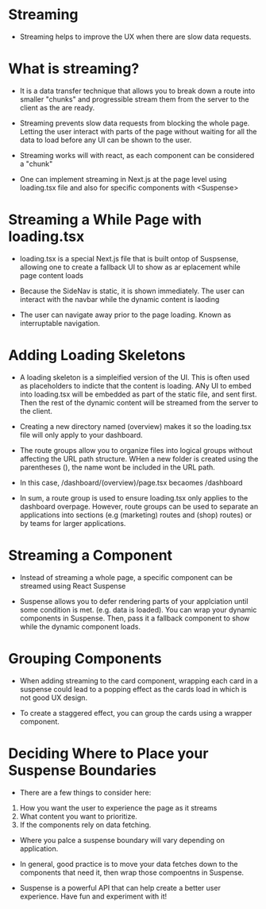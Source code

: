 # Streaming
- Streaming helps to improve the UX when there are slow data requests.

# What is streaming?

- It is a data transfer technique that allows you to break down a route into smaller "chunks" and progressible stream them from the server to the client as the are ready.

- Streaming prevents slow data requests from blocking the whole page. Letting the user interact with parts of the page without waiting for all the data to load before any UI can be shown to the user.

- Streaming works will with react, as each component can be considered a "chunk"

- One can implement streaming in Next.js at the page level using loading.tsx file and also for specific components with \<Suspense>

# Streaming a While Page with loading.tsx

- loading.tsx is a special Next.js file that is built ontop of Suspsense, allowing one to create a fallback UI to show as ar eplacement while page content loads

- Because the SideNav is static, it is shown immediately. The user can interact with the navbar while the dynamic content is laoding

- The user can navigate away prior to the page loading. Known as interruptable navigation.

# Adding Loading Skeletons

- A loading skeleton is a simpleified version of the UI. This is often used as placeholders to indicte that the content is loading. ANy UI to embed into loading.tsx will be embedded as part of the static file, and sent first. Then the rest of the dynamic content will be streamed from the server to the client.

- Creating a new directory named (overview) makes it so the loading.tsx file will only apply to your dashboard.

- The route groups allow you to organize files into logical groups without affecting the URL path structure. WHen a new folder is created using the parentheses (), the name wont be included in the URL path. 

- In this case, /dashboard/(overview)/page.tsx becaomes /dashboard

- In sum, a route group is used to ensure loading.tsx only applies to the dashboard overpage. However, route groups can be used to separate an applications into sections (e.g (marketing) routes and (shop) routes) or by teams for larger applications.

# Streaming a Component

- Instead of streaming a whole page, a specific component can be streamed using React Suspense

- Suspense allows you to defer rendering parts of your applciation until some condition is met. (e.g. data is loaded). You can wrap your dynamic components in Suspense. Then, pass it a fallback component to show while the dynamic component loads.

# Grouping Components

- When adding streaming to the card component, wrapping each card in a suspense could lead to a popping effect as the cards load in which is not good UX design.

- To create a staggered effect, you can group the cards using a wrapper component.

# Deciding Where to Place your Suspense Boundaries

- There are a few things to consider here:
1. How you want the user to experience the page as it streams
2. What content you want to prioritize.
3. If the components rely on data fetching.

- Where you palce a suspense boundary will vary depending on application.

- In general, good practice is to move your data fetches down to the components that need it, then wrap those compoentns in Suspense.

- Suspense is a powerful API that can help create a better user experience. Have fun and experiment with it!


